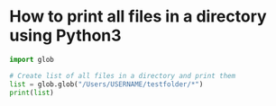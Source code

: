 # How to print all files in a directory using Python3

```python
import glob

# Create list of all files in a directory and print them
list = glob.glob("/Users/USERNAME/testfolder/*")
print(list)
```
